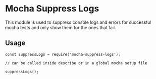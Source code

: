 # Mocha Suppress Logs

This module is used to suppress console logs and errors for successful mocha tests and only show them for the ones that fail.

## Usage

```
const suppressLogs = require('mocha-suppress-logs');

// can be called inside describe or in a global mocha setup file

suppressLogs();
```